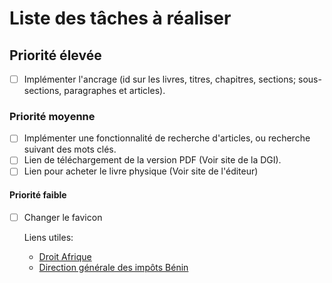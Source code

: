 # Liste des tâches à réaliser

## Priorité élevée

- [ ] Implémenter l'ancrage (id sur les livres, titres, chapitres, sections; sous-sections, paragraphes et articles). 

### Priorité moyenne

- [ ] Implémenter une fonctionnalité de recherche d'articles, ou recherche suivant des mots clés.
- [ ] Lien de téléchargement de la version PDF (Voir site de la DGI).
- [ ] Lien pour acheter le livre physique (Voir site de l'éditeur) 

#### Priorité faible

- [ ] Changer le favicon
  
  Liens utiles:
  
  - [Droit Afrique](http://www.droit-afrique.com/boutique/benin-code-general-des-impots/)
  - [Direction générale des impôts Bénin](https://www.impots.bj/) 
